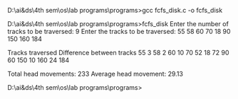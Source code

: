 D:\ai&ds\4th sem\os\lab programs\programs>gcc fcfs_disk.c -o fcfs_disk

D:\ai&ds\4th sem\os\lab programs\programs>fcfs_disk
Enter the number of tracks to be traversed: 9
Enter the tracks to be traversed: 55
58
60
70
18
90
150
160
184

Tracks traversed        Difference between tracks
55                      3
58                      2
60                      10
70                      52
18                      72
90                      60
150                     10
160                     24
184

Total head movements: 233
Average head movement: 29.13

D:\ai&ds\4th sem\os\lab programs\programs>
